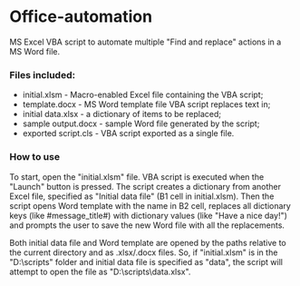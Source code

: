 # Office-automation
MS Excel VBA script to automate multiple "Find and replace" actions in a MS Word file.

### Files included:

* initial.xlsm - Macro-enabled Excel file containing the VBA script;
* template.docx - MS Word template file VBA script replaces text in;
* initial data.xlsx - a dictionary of items to be replaced;
* sample output.docx - sample Word file generated by the script;
* exported script.cls - VBA script exported as a single file.

### How to use
To start, open the "initial.xlsm" file. VBA script is executed when the "Launch" button is pressed. The script creates a dictionary from another Excel file, specified as "Initial data file" (B1 cell in initial.xlsm). Then the script opens Word template with the name in B2 cell, replaces all dictionary keys (like #message_title#) with dictionary values (like "Have a nice day!") and prompts the user to save the new Word file with all the replacements.

Both initial data file and Word template are opened by the paths relative to the current directory and as .xlsx/.docx files. So, if "initial.xlsm" is in the "D:\scripts\" folder and initial data file is specified as "data", the script will attempt to open the file as "D:\scripts\data.xlsx".
